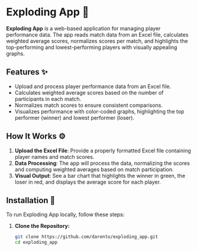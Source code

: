 # Exploding App 🎉

**Exploding App** is a web-based application for managing player performance data. The app reads match data from an Excel file, calculates weighted average scores, normalizes scores per match, and highlights the top-performing and lowest-performing players with visually appealing graphs.

## Features ✨
- Upload and process player performance data from an Excel file.
- Calculates weighted average scores based on the number of participants in each match.
- Normalizes match scores to ensure consistent comparisons.
- Visualizes performance with color-coded graphs, highlighting the top performer (winner) and lowest performer (loser).

## How It Works ⚙️
1. **Upload the Excel File**: Provide a properly formatted Excel file containing player names and match scores.
2. **Data Processing**: The app will process the data, normalizing the scores and computing weighted averages based on match participation.
3. **Visual Output**: See a bar chart that highlights the winner in green, the loser in red, and displays the average score for each player.

## Installation 🔧

To run Exploding App locally, follow these steps:

1. **Clone the Repository:**
   ```bash
   git clone https://github.com/darento/exploding_app.git
   cd exploding_app
